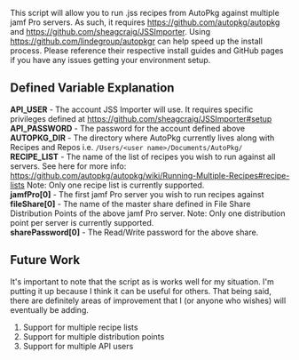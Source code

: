 This script will allow you to run .jss recipes from AutoPkg against multiple jamf Pro servers. As such, it requires https://github.com/autopkg/autopkg and https://github.com/sheagcraig/JSSImporter. Using https://github.com/lindegroup/autopkgr can help speed up the install process. Please reference their respective install guides and GitHub pages if you have any issues getting your environment setup.

## Defined Variable Explanation

**API_USER** - The account JSS Importer will use. It requires specific privileges defined at https://github.com/sheagcraig/JSSImporter#setup
<br>
**API_PASSWORD** - The password for the account defined above
<br>
**AUTOPKG_DIR** - The directory where AutoPkg currently lives along with Recipes and Repos i.e. `/Users/<user name>/Documents/AutoPkg/`
<br>
**RECIPE_LIST** - The name of the list of recipes you wish to run against all servers.  See here for more info: https://github.com/autopkg/autopkg/wiki/Running-Multiple-Recipes#recipe-lists Note: Only one recipe list is currently supported.
<br>
**jamfPro[0]** - The first jamf Pro server you wish to run recipes against
<br>
**fileShare[0]** - The name of the master share defined in File Share Distribution Points of the above jamf Pro server. Note: Only one distribution point per server is currently supported.
<br>
**sharePassword[0]** - The Read/Write password for the above share.

## Future Work            
It's important to note that the script as is works well for my situation. I'm putting it up because I think it can be useful for others. That being said, there are definitely areas of improvement that I (or anyone who wishes) will eventually be adding.

1. Support for multiple recipe lists
2. Support for multiple distribution points
3. Support for multiple API users
